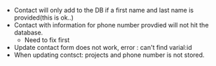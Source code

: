 - Contact will only add to the DB if a first name and last name is provided(this is ok..)
- Contact with information for phone number provdied will not hit the database.
    - Need to fix first
- Update contact form does not work, error : can't find varial:id
- When updating contsct: projects and phone number is not stored.
